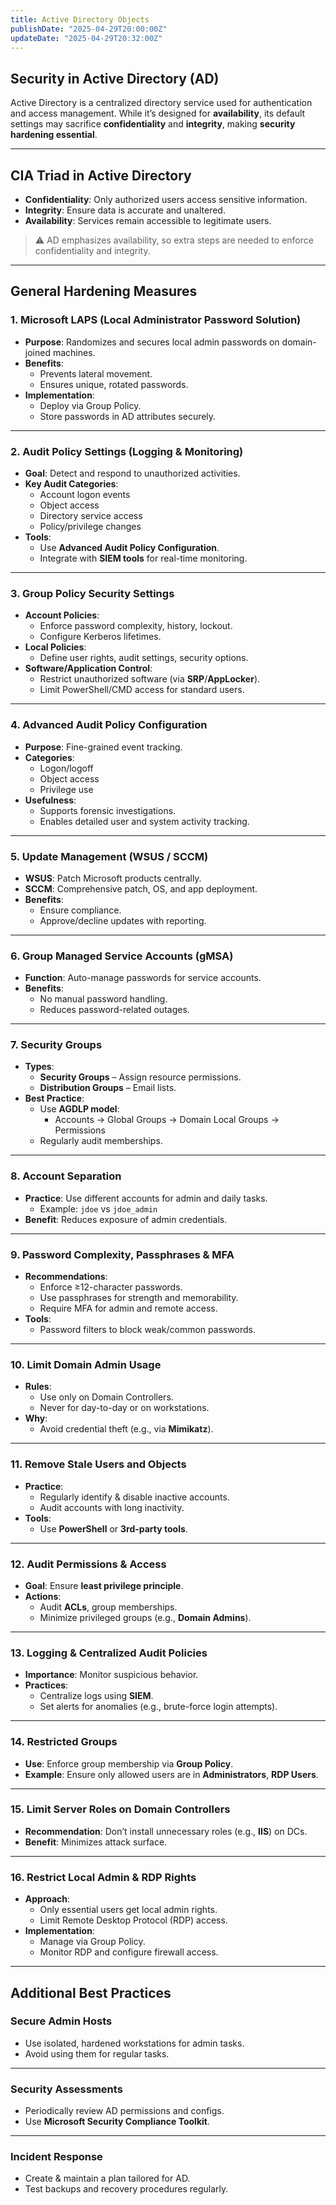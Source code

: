 ```yaml
---
title: Active Directory Objects
publishDate: "2025-04-29T20:00:00Z"
updateDate: "2025-04-29T20:32:00Z"
---
```




## Security in Active Directory (AD)

Active Directory is a centralized directory service used for authentication and access management. While it’s designed for **availability**, its default settings may sacrifice **confidentiality** and **integrity**, making **security hardening essential**.

---

## CIA Triad in Active Directory

- **Confidentiality**: Only authorized users access sensitive information.
- **Integrity**: Ensure data is accurate and unaltered.
- **Availability**: Services remain accessible to legitimate users.

> ⚠️ AD emphasizes availability, so extra steps are needed to enforce confidentiality and integrity.

---

## General Hardening Measures

### 1. Microsoft LAPS (Local Administrator Password Solution)

- **Purpose**: Randomizes and secures local admin passwords on domain-joined machines.
- **Benefits**:
  - Prevents lateral movement.
  - Ensures unique, rotated passwords.
- **Implementation**:
  - Deploy via Group Policy.
  - Store passwords in AD attributes securely.

---

### 2. Audit Policy Settings (Logging & Monitoring)

- **Goal**: Detect and respond to unauthorized activities.
- **Key Audit Categories**:
  - Account logon events
  - Object access
  - Directory service access
  - Policy/privilege changes
- **Tools**:
  - Use **Advanced Audit Policy Configuration**.
  - Integrate with **SIEM tools** for real-time monitoring.

---

### 3. Group Policy Security Settings

- **Account Policies**:
  - Enforce password complexity, history, lockout.
  - Configure Kerberos lifetimes.
- **Local Policies**:
  - Define user rights, audit settings, security options.
- **Software/Application Control**:
  - Restrict unauthorized software (via **SRP**/**AppLocker**).
  - Limit PowerShell/CMD access for standard users.

---

### 4. Advanced Audit Policy Configuration

- **Purpose**: Fine-grained event tracking.
- **Categories**:
  - Logon/logoff
  - Object access
  - Privilege use
- **Usefulness**:
  - Supports forensic investigations.
  - Enables detailed user and system activity tracking.

---

### 5. Update Management (WSUS / SCCM)

- **WSUS**: Patch Microsoft products centrally.
- **SCCM**: Comprehensive patch, OS, and app deployment.
- **Benefits**:
  - Ensure compliance.
  - Approve/decline updates with reporting.

---

### 6. Group Managed Service Accounts (gMSA)

- **Function**: Auto-manage passwords for service accounts.
- **Benefits**:
  - No manual password handling.
  - Reduces password-related outages.

---

### 7. Security Groups

- **Types**:
  - **Security Groups** – Assign resource permissions.
  - **Distribution Groups** – Email lists.
- **Best Practice**:
  - Use **AGDLP model**:
    - Accounts → Global Groups → Domain Local Groups → Permissions
  - Regularly audit memberships.

---

### 8. Account Separation

- **Practice**: Use different accounts for admin and daily tasks.
  - Example: `jdoe` vs `jdoe_admin`
- **Benefit**: Reduces exposure of admin credentials.

---

### 9. Password Complexity, Passphrases & MFA

- **Recommendations**:
  - Enforce ≥12-character passwords.
  - Use passphrases for strength and memorability.
  - Require MFA for admin and remote access.
- **Tools**:
  - Password filters to block weak/common passwords.

---

### 10. Limit Domain Admin Usage

- **Rules**:
  - Use only on Domain Controllers.
  - Never for day-to-day or on workstations.
- **Why**:
  - Avoid credential theft (e.g., via **Mimikatz**).

---

### 11. Remove Stale Users and Objects

- **Practice**:
  - Regularly identify & disable inactive accounts.
  - Audit accounts with long inactivity.
- **Tools**:
  - Use **PowerShell** or **3rd-party tools**.

---

### 12. Audit Permissions & Access

- **Goal**: Ensure **least privilege principle**.
- **Actions**:
  - Audit **ACLs**, group memberships.
  - Minimize privileged groups (e.g., **Domain Admins**).

---

### 13. Logging & Centralized Audit Policies

- **Importance**: Monitor suspicious behavior.
- **Practices**:
  - Centralize logs using **SIEM**.
  - Set alerts for anomalies (e.g., brute-force login attempts).

---

### 14. Restricted Groups

- **Use**: Enforce group membership via **Group Policy**.
- **Example**: Ensure only allowed users are in **Administrators**, **RDP Users**.

---

### 15. Limit Server Roles on Domain Controllers

- **Recommendation**: Don’t install unnecessary roles (e.g., **IIS**) on DCs.
- **Benefit**: Minimizes attack surface.

---

### 16. Restrict Local Admin & RDP Rights

- **Approach**:
  - Only essential users get local admin rights.
  - Limit Remote Desktop Protocol (RDP) access.
- **Implementation**:
  - Manage via Group Policy.
  - Monitor RDP and configure firewall access.

---

##  Additional Best Practices

### Secure Admin Hosts

- Use isolated, hardened workstations for admin tasks.
- Avoid using them for regular tasks.

---

### Security Assessments

- Periodically review AD permissions and configs.
- Use **Microsoft Security Compliance Toolkit**.

---

### Incident Response

- Create & maintain a plan tailored for AD.
- Test backups and recovery procedures regularly.
